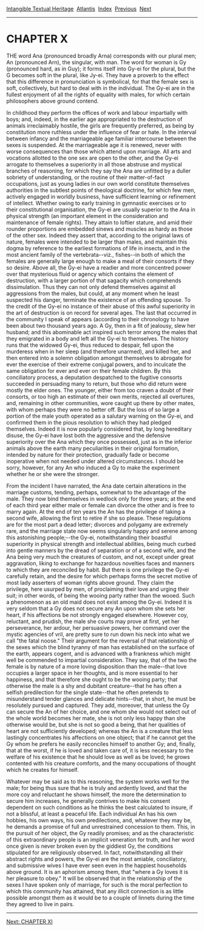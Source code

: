[Intangible Textual Heritage](../../index)  [Atlantis](../index) 
[Index](index)  [Previous](vrl08)  [Next](vrl10) 

------------------------------------------------------------------------

# CHAPTER X

THE word Ana (pronounced broadly Arna) corresponds with our plural men;
An (pronounced Arn), the singular, with man. The word for woman is Gy
(pronounced hard, as in Guy); it forms itself into Gy-ei for the plural,
but the G becomes soft in the plural, like Jy-ei. They have a proverb to
the effect that this difference in pronunciation is symbolical, for that
the female sex is soft, collectively, but hard to deal with in the
individual. The Gy-ei are in the fullest enjoyment of all the rights of
equality with males, for which certain philosophers above ground
contend.

In childhood they perform the offices of work and labour impartially
with boys; and, indeed, in the earlier age appropriated to the
destruction of animals irreclaimably hostile, the girls are frequently
preferred, as being by constitution more ruthless under the influence of
fear or hate. In the interval between infancy and the marriageable age
familiar intercourse between the sexes is suspended. At the marriageable
age it is renewed, never with worse consequences than those which attend
upon marriage. All arts and vocations allotted to the one sex are open
to the other, and the Gy-ei arrogate to themselves a superiority in all
those abstruse and mystical branches of reasoning, for which they say
the Ana are unfitted by a duller sobriety of understanding, or the
routine of their matter-of-fact occupations, just as young ladies in our
own world constitute themselves authorities in the subtlest points of
theological doctrine, for which few men, actively engaged in worldly
business, have sufficient learning or refinement of intellect. Whether
owing to early training in gymnastic exercises or to their
constitutional organisation, the Gy-ei are usually superior to the Ana
in physical strength (an important element in the consideration and
maintenance of female rights). They attain to loftier stature, and amid
their rounder proportions are embedded sinews and muscles as hardy as
those of the other sex. Indeed they assert that, according to the
original laws of nature, females were intended to be larger than males,
and maintain this dogma by reference to the earliest formations of life
in insects, and in the most ancient family of the vertebrata--viz.,
fishes--in both of which the females are generally large enough to make
a meal of their consorts if they so desire. Above all, the Gy-ei have a
readier and more concentred power over that mysterious fluid or agency
which contains the element of destruction, with a larger portion of that
sagacity which comprehends dissimulation. Thus they can not only defend
themselves against all aggressions from the males, but could, at any
moment when he least suspected his danger, terminate the existence of an
offending spouse. To the credit of the Gy-ei no instance of their abuse
of this awful superiority in the art of destruction is on record for
several ages. The last that occurred in the community I speak of appears
(according to their chronology to have been about two thousand years
ago. A Gy, then in a fit of jealousy, slew her husband; and this
abominable act inspired such terror among the males that they emigrated
in a body and left all the Gy-ei to themselves. The history runs that
the widowed Gy-ei, thus reduced to despair, fell upon the murderess when
in her sleep (and therefore unarmed), and killed her, and then entered
into a solemn obligation amongst themselves to abrogate for ever the
exercise of their extreme conjugal powers, and to inculcate the same
obligation for ever and ever on their female children. By this
conciliatory process, a deputation despatched to the fugitive consorts
succeeded in persuading many to return, but those who did return were
mostly the elder ones. The younger, either from too craven a doubt of
their consorts, or too high an estimate of their own merits, rejected
all overtures, and, remaining in other communities, wore caught up there
by other mates, with whom perhaps they were no better off. But the loss
of so large a portion of the male youth operated as a salutary warning
on the Gy-ei, and confirmed them in the pious resolution to which they
had pledged themselves. Indeed it is now popularly considered that, by
long hereditary disuse, the Gy-ei have lost both the aggressive and the
defensive superiority over the Ana which they once possessed, just as in
the inferior animals above the earth many peculiarities in their
original formation, intended by nature for their protection, gradually
fade or become inoperative when not needed under altered circumstances.
I should be sorry, however, for any An who induced a Gy to make the
experiment whether he or she were the stronger.

From the incident I have narrated, the Ana date certain alterations in
the marriage customs, tending, perhaps, somewhat to the advantage of the
male. They now bind themselves in wedlock only for three years; at the
end of each third year either male or female can divorce the other and
is free to marry again. At the end of ten years the An has the privilege
of taking a second wife, allowing the first to retire if she so please.
These regulations are for the most part a dead letter; divorces and
polygamy are extremely rare, and the marriage state now seems singularly
happy and serene among this astonishing people;--the Gy-ei,
notwithstanding their boastful superiority in physical strength and
intellectual abilities, being much curbed into gentle manners by the
dread of separation or of a second wife, and the Ana being very much the
creatures of custom, and not, except under great aggravation, liking to
exchange for hazardous novelties faces and manners to which they are
reconciled by habit. But there is one privilege the Gy-ei carefully
retain, and the desire for which perhaps forms the secret motive of most
lady asserters of woman rights above ground. They claim the privilege,
here usurped by men, of proclaiming their love and urging their suit; in
other words, of being the wooing party rather than the wooed. Such a
phenomenon as an old maid does not exist among the Gy-ei. Indeed it is
very seldom that a Gy does not secure any An upon whom she sets her
heart, if his affections be not strongly engaged elsewhere. However coy,
reluctant, and prudish, the male she courts may prove at first, yet her
perseverance, her ardour, her persuasive powers, her command over the
mystic agencies of vril, are pretty sure to run down his neck into what
we call "the fatal noose." Their argument for the reversal of that
relationship of the sexes which the blind tyranny of man has established
on the surface of the earth, appears cogent, and is advanced with a
frankness which might well be commended to impartial consideration. They
say, that of the two the female is by nature of a more loving
disposition than the male--that love occupies a larger space in her
thoughts, and is more essential to her happiness, and that therefore she
ought to be the wooing party; that otherwise the male is a shy and
dubitant creature--that he has often a selfish predilection for the
single state--that he often pretends to misunderstand tender glances and
delicate hints--that, in short, he must be resolutely pursued and
captured. They add, moreover, that unless the Gy can secure the An of
her choice, and one whom she would not select out of the whole world
becomes her mate, she is not only less happy than she otherwise would
be, but she is not so good a being, that her qualities of heart are not
sufficiently developed; whereas the An is a creature that less lastingly
concentrates his affections on one object; that if he cannot get the Gy
whom he prefers he easily reconciles himself to another Gy; and,
finally, that at the worst, if he is loved and taken care of, it is less
necessary to the welfare of his existence that he should love as well as
be loved; he grows contented with his creature comforts, and the many
occupations of thought which he creates for himself.

Whatever may be said as to this reasoning, the system works well for the
male; for being thus sure that he is truly and ardently loved, and that
the more coy and reluctant he shows himself, the more the determination
to secure him increases, he generally contrives to make his consent
dependent on such conditions as he thinks the best calculated to insure,
if not a blissful, at least a peaceful life. Each individual An has his
own hobbies, his own ways, his own predilections, and, whatever they may
be, he demands a promise of full and unrestrained concession to them.
This, in the pursuit of her object, the Gy readily promises; and as the
characteristic of this extraordinary people is an implicit veneration
for truth, and her word once given is never broken even by the giddiest
Gy, the conditions stipulated for are religiously observed. In fact,
notwithstanding all their abstract rights and powers, the Gy-ei are the
most amiable, conciliatory, and submissive wives I have ever seen even
in the happiest households above ground. It is an aphorism among them,
that "where a Gy loves it is her pleasure to obey." It will be observed
that in the relationship of the sexes I have spoken only of marriage,
for such is the moral perfection to which this community has attained,
that any illicit connection is as little possible amongst them as it
would be to a couple of linnets during the time they agreed to live in
pairs.

------------------------------------------------------------------------

[Next: CHAPTER XI](vrl10)
